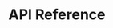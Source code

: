 ---
title: API Reference

language_tabs:
  - shell: cURL

toc_footers:
  - <a href='https://app.sellf.io/signup'>Sign Up for an API Key</a>

includes:
  - introduction
  - authentication
  - requests
  - rates
  - errors
  - users
  - people
  - companies
  - deals
  - pipelines
  - stages
  - sources
  - margins
  - appointments

search: true
---